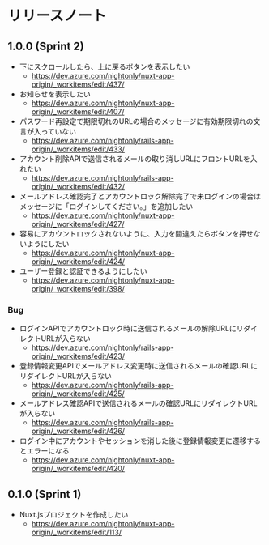 # リリースノート

## 1.0.0 (Sprint 2)

- 下にスクロールしたら、上に戻るボタンを表示したい
  - https://dev.azure.com/nightonly/nuxt-app-origin/_workitems/edit/437/
- お知らせを表示したい
  - https://dev.azure.com/nightonly/nuxt-app-origin/_workitems/edit/407/
- パスワード再設定で期限切れのURLの場合のメッセージに有効期限切れの文言が入っていない
  - https://dev.azure.com/nightonly/rails-app-origin/_workitems/edit/433/
- アカウント削除APIで送信されるメールの取り消しURLにフロントURLを入れたい
  - https://dev.azure.com/nightonly/rails-app-origin/_workitems/edit/432/
- メールアドレス確認完了とアカウントロック解除完了で未ログインの場合はメッセージに「ログインしてください。」を追加したい
  - https://dev.azure.com/nightonly/nuxt-app-origin/_workitems/edit/427/
- 容易にアカウントロックされないように、入力を間違えたらボタンを押せないようにしたい
  - https://dev.azure.com/nightonly/nuxt-app-origin/_workitems/edit/424/
- ユーザー登録と認証できるようにしたい
  - https://dev.azure.com/nightonly/nuxt-app-origin/_workitems/edit/398/

### Bug

- ログインAPIでアカウントロック時に送信されるメールの解除URLにリダイレクトURLが入らない
  - https://dev.azure.com/nightonly/rails-app-origin/_workitems/edit/423/
- 登録情報変更APIでメールアドレス変更時に送信されるメールの確認URLにリダイレクトURLが入らない
  - https://dev.azure.com/nightonly/rails-app-origin/_workitems/edit/425/
- メールアドレス確認APIで送信されるメールの確認URLにリダイレクトURLが入らない
  - https://dev.azure.com/nightonly/rails-app-origin/_workitems/edit/426/
- ログイン中にアカウントやセッションを消した後に登録情報変更に遷移するとエラーになる
  - https://dev.azure.com/nightonly/nuxt-app-origin/_workitems/edit/420/

## 0.1.0 (Sprint 1)

- Nuxt.jsプロジェクトを作成したい
  - https://dev.azure.com/nightonly/nuxt-app-origin/_workitems/edit/113/
